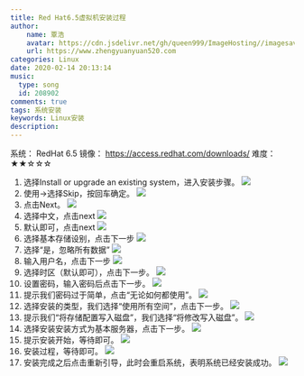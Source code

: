 ```yaml
---
title: Red Hat6.5虚拟机安装过程
author:
	name: 覃浩
	avatar: https://cdn.jsdelivr.net/gh/queen999/ImageHosting//imagesavatar.jpg
	url: https://www.zhengyuanyuan520.com
categories: Linux
date: 2020-02-14 20:13:14
music:
  type: song  
  id: 208902
comments: true
tags: 系统安装
keywords: Linux安装
description: 
---
```

系统： RedHat 6.5
镜像： https://access.redhat.com/downloads/
难度： ★★☆☆☆
<!-- more -->
1.	选择Install or upgrade an existing system，进入安装步骤。
![](https://zhengyuanyuan520.cn/images/20200214/photo1.png)
2.	使用→选择Skip，按回车确定。
![](https://zhengyuanyuan520.cn/images/20200214/photo2.png)
3.	点击Next。
![](https://zhengyuanyuan520.cn/images/20200214/photo3.png) 
4.	选择中文，点击next
![](https://zhengyuanyuan520.cn/images/20200214/photo4.png) 
5.	默认即可，点击next
![](https://zhengyuanyuan520.cn/images/20200214/photo5.png) 
6.	选择基本存储设别，点击下一步
![](https://zhengyuanyuan520.cn/images/20200214/photo6.png) 
7.	选择“是，忽略所有数据”
![](https://zhengyuanyuan520.cn/images/20200214/photo7.png) 
8.	输入用户名，点击下一步
![](https://zhengyuanyuan520.cn/images/20200214/photo8.png) 
9.	选择时区（默认即可），点击下一步。
![](https://zhengyuanyuan520.cn/images/20200214/photo9.png) 
10.	 设置密码，输入密码后点击下一步。
![](https://zhengyuanyuan520.cn/images/20200214/photo10.png) 
11.	 提示我们密码过于简单，点击“无论如何都使用”。
![](https://zhengyuanyuan520.cn/images/20200214/photo11.png) 
12.	 选择安装的类型，我们选择“使用所有空间”，点击下一步。
![](https://zhengyuanyuan520.cn/images/20200214/photo12.png) 
13.	 提示我们“将存储配置写入磁盘”，我们选择“将修改写入磁盘”。
![](https://zhengyuanyuan520.cn/images/20200214/photo13.png) 
14.	 选择安装安装方式为基本服务器，点击下一步。
![](https://zhengyuanyuan520.cn/images/20200214/photo14.png) 
15.	 提示安装开始，等待即可。
![](https://zhengyuanyuan520.cn/images/20200214/photo15.png) 
16.	 安装过程，等待即可。
![](https://zhengyuanyuan520.cn/images/20200214/photo16.png) 
17.	 安装完成之后点击重新引导，此时会重启系统，表明系统已经安装成功。
![](https://zhengyuanyuan520.cn/images/20200214/photo17.png) 
